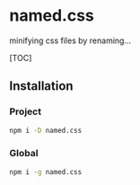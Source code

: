 # named.css
minifying css files by renaming...

[TOC]

## Installation

### Project
```bash
npm i -D named.css
```

### Global
```bash
npm i -g named.css
```
